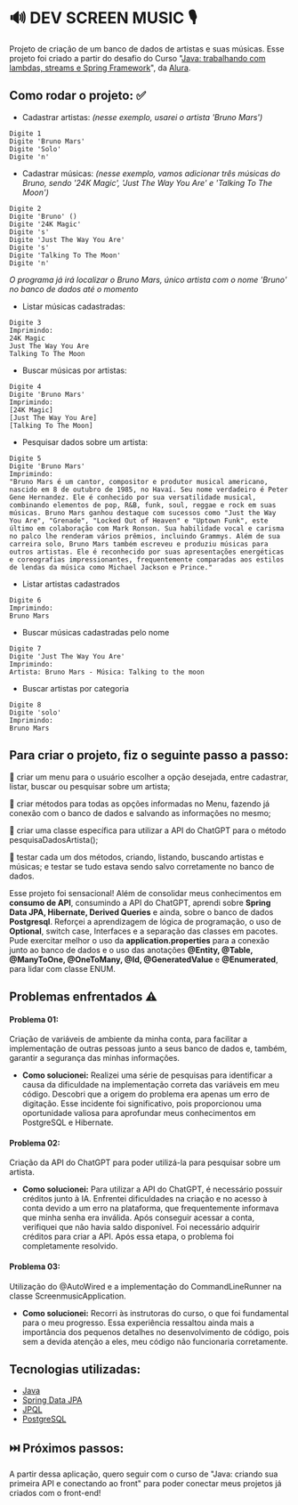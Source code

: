 # 🔊 DEV SCREEN MUSIC 🎙️

Projeto de criação de um banco de dados de artistas e suas músicas. Esse projeto foi criado a partir do desafio do Curso "[Java: trabalhando com lambdas, streams e Spring Framework](https://cursos.alura.com.br/course/java-persistencia-dados-consultas-spring-data-jpa)", da [Alura](https://www.alura.com.br/).

## **Como rodar o projeto: ✅**
- Cadastrar artistas:
*_(nesse exemplo, usarei o artista 'Bruno Mars')_*
```
Digite 1
Digite 'Bruno Mars'
Digite 'Solo'
Digite 'n'
```
- Cadastrar músicas:
*_(nesse exemplo, vamos adicionar três músicas do Bruno, sendo '24K Magic', 'Just The Way You Are' e 'Talking To The Moon')_*
```
Digite 2
Digite 'Bruno' ()
Digite '24K Magic'
Digite 's'
Digite 'Just The Way You Are'
Digite 's'
Digite 'Talking To The Moon'
Digite 'n'
```
*_O programa já irá localizar o Bruno Mars, único artista com o nome 'Bruno' no banco de dados até o momento_*
- Listar músicas cadastradas:
```
Digite 3
Imprimindo:
24K Magic
Just The Way You Are
Talking To The Moon
```
- Buscar músicas por artistas:
```
Digite 4
Digite 'Bruno Mars'
Imprimindo:
[24K Magic]
[Just The Way You Are]
[Talking To The Moon]
```
- Pesquisar dados sobre um artista:
```
Digite 5
Digite 'Bruno Mars'
Imprimindo:
"Bruno Mars é um cantor, compositor e produtor musical americano, nascido em 8 de outubro de 1985, no Havaí. Seu nome verdadeiro é Peter Gene Hernandez. Ele é conhecido por sua versatilidade musical, combinando elementos de pop, R&B, funk, soul, reggae e rock em suas músicas. Bruno Mars ganhou destaque com sucessos como "Just the Way You Are", "Grenade", "Locked Out of Heaven" e "Uptown Funk", este último em colaboração com Mark Ronson. Sua habilidade vocal e carisma no palco lhe renderam vários prêmios, incluindo Grammys. Além de sua carreira solo, Bruno Mars também escreveu e produziu músicas para outros artistas. Ele é reconhecido por suas apresentações energéticas e coreografias impressionantes, frequentemente comparadas aos estilos de lendas da música como Michael Jackson e Prince."
```
- Listar artistas cadastrados
```
Digite 6
Imprimindo:
Bruno Mars
```
- Buscar músicas cadastradas pelo nome
```
Digite 7
Digite 'Just The Way You Are'
Imprimindo:
Artista: Bruno Mars - Música: Talking to the moon
```
- Buscar artistas por categoria
```
Digite 8
Digite 'solo'
Imprimindo:
Bruno Mars
```
## **Para criar o projeto, fiz o seguinte passo a passo:**
📌 criar um menu para o usuário escolher a opção desejada, entre cadastrar, listar, buscar ou pesquisar sobre um artista;

📌 criar métodos para todas as opções informadas no Menu, fazendo já conexão com o banco de dados e salvando as informações no mesmo;

📌 criar uma classe específica para utilizar a API do ChatGPT para o método pesquisaDadosArtista();

📌 testar cada um dos métodos, criando, listando, buscando artistas e músicas; e testar se tudo estava sendo salvo corretamente no banco de dados.

Esse projeto foi sensacional! Além de consolidar meus conhecimentos em **consumo de API**, consumindo a API do ChatGPT, aprendi sobre **Spring Data JPA, Hibernate, Derived Queries** e ainda, sobre o banco de dados **Postgresql**. Reforçei a aprendizagem de lógica de programação, o uso de **Optional**, switch case, Interfaces e a separação das classes em pacotes. Pude exercitar melhor o uso da **application.properties** para a conexão junto ao banco de dados e o uso das anotações **@Entity, @Table, @ManyToOne, @OneToMany, @Id, @GeneratedValue** e **@Enumerated**, para lidar com classe ENUM.

## **Problemas enfrentados** ⚠️
#### Problema 01:
Criação de variáveis de ambiente da minha conta, para facilitar a implementação de outras pessoas junto a seus banco de dados e, também, garantir a segurança das minhas informações.
* **Como solucionei:** Realizei uma série de pesquisas para identificar a causa da dificuldade na implementação correta das variáveis em meu código. Descobri que a origem do problema era apenas um erro de digitação. Esse incidente foi significativo, pois proporcionou uma oportunidade valiosa para aprofundar meus conhecimentos em PostgreSQL e Hibernate.

#### Problema 02:
Criação da API do ChatGPT para poder utilizá-la para pesquisar sobre um artista. 
* **Como solucionei:** Para utilizar a API do ChatGPT, é necessário possuir créditos junto à IA. Enfrentei dificuldades na criação e no acesso à conta devido a um erro na plataforma, que frequentemente informava que minha senha era inválida. Após conseguir acessar a conta, verifiquei que não havia saldo disponível. Foi necessário adquirir créditos para criar a API. Após essa etapa, o problema foi completamente resolvido.
  
#### Problema 03:
Utilização do @AutoWired e a implementação do CommandLineRunner na classe ScreenmusicApplication.
* **Como solucionei:** Recorri às instrutoras do curso, o que foi fundamental para o meu progresso. Essa experiência ressaltou ainda mais a importância dos pequenos detalhes no desenvolvimento de código, pois sem a devida atenção a eles, meu código não funcionaria corretamente.

## **Tecnologias utilizadas:** 
* [Java](https://www.java.com/pt-BR/)
* [Spring Data JPA](https://spring.io/projects/spring-data-jpa)
* [JPQL](https://docs.oracle.com/cd/E29542_01/apirefs.1111/e13946/ejb3_langref.html)
* [PostgreSQL](https://www.postgresql.org/)

## ⏭️ Próximos passos:
A partir dessa aplicação, quero seguir com o curso de "Java: criando sua primeira API e conectando ao front" para poder conectar meus projetos já criados com o front-end!
